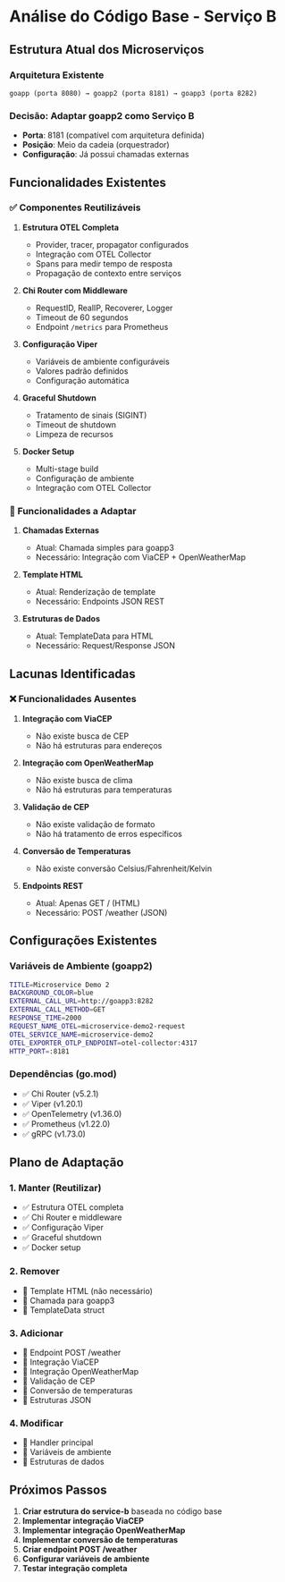 # Análise do Código Base - Serviço B

## Estrutura Atual dos Microserviços

### Arquitetura Existente
```
goapp (porta 8080) → goapp2 (porta 8181) → goapp3 (porta 8282)
```

### Decisão: Adaptar goapp2 como Serviço B
- **Porta**: 8181 (compatível com arquitetura definida)
- **Posição**: Meio da cadeia (orquestrador)
- **Configuração**: Já possui chamadas externas

## Funcionalidades Existentes

### ✅ Componentes Reutilizáveis
1. **Estrutura OTEL Completa**
   - Provider, tracer, propagator configurados
   - Integração com OTEL Collector
   - Spans para medir tempo de resposta
   - Propagação de contexto entre serviços

2. **Chi Router com Middleware**
   - RequestID, RealIP, Recoverer, Logger
   - Timeout de 60 segundos
   - Endpoint `/metrics` para Prometheus

3. **Configuração Viper**
   - Variáveis de ambiente configuráveis
   - Valores padrão definidos
   - Configuração automática

4. **Graceful Shutdown**
   - Tratamento de sinais (SIGINT)
   - Timeout de shutdown
   - Limpeza de recursos

5. **Docker Setup**
   - Multi-stage build
   - Configuração de ambiente
   - Integração com OTEL Collector

### 🔄 Funcionalidades a Adaptar
1. **Chamadas Externas**
   - Atual: Chamada simples para goapp3
   - Necessário: Integração com ViaCEP + OpenWeatherMap

2. **Template HTML**
   - Atual: Renderização de template
   - Necessário: Endpoints JSON REST

3. **Estruturas de Dados**
   - Atual: TemplateData para HTML
   - Necessário: Request/Response JSON

## Lacunas Identificadas

### ❌ Funcionalidades Ausentes
1. **Integração com ViaCEP**
   - Não existe busca de CEP
   - Não há estruturas para endereços

2. **Integração com OpenWeatherMap**
   - Não existe busca de clima
   - Não há estruturas para temperaturas

3. **Validação de CEP**
   - Não existe validação de formato
   - Não há tratamento de erros específicos

4. **Conversão de Temperaturas**
   - Não existe conversão Celsius/Fahrenheit/Kelvin

5. **Endpoints REST**
   - Atual: Apenas GET / (HTML)
   - Necessário: POST /weather (JSON)

## Configurações Existentes

### Variáveis de Ambiente (goapp2)
```bash
TITLE=Microservice Demo 2
BACKGROUND_COLOR=blue
EXTERNAL_CALL_URL=http://goapp3:8282
EXTERNAL_CALL_METHOD=GET
RESPONSE_TIME=2000
REQUEST_NAME_OTEL=microservice-demo2-request
OTEL_SERVICE_NAME=microservice-demo2
OTEL_EXPORTER_OTLP_ENDPOINT=otel-collector:4317
HTTP_PORT=:8181
```

### Dependências (go.mod)
- ✅ Chi Router (v5.2.1)
- ✅ Viper (v1.20.1)
- ✅ OpenTelemetry (v1.36.0)
- ✅ Prometheus (v1.22.0)
- ✅ gRPC (v1.73.0)

## Plano de Adaptação

### 1. Manter (Reutilizar)
- ✅ Estrutura OTEL completa
- ✅ Chi Router e middleware
- ✅ Configuração Viper
- ✅ Graceful shutdown
- ✅ Docker setup

### 2. Remover
- 🔄 Template HTML (não necessário)
- 🔄 Chamada para goapp3
- 🔄 TemplateData struct

### 3. Adicionar
- 🔄 Endpoint POST /weather
- 🔄 Integração ViaCEP
- 🔄 Integração OpenWeatherMap
- 🔄 Validação de CEP
- 🔄 Conversão de temperaturas
- 🔄 Estruturas JSON

### 4. Modificar
- 🔄 Handler principal
- 🔄 Variáveis de ambiente
- 🔄 Estruturas de dados

## Próximos Passos

1. **Criar estrutura do service-b** baseada no código base
2. **Implementar integração ViaCEP**
3. **Implementar integração OpenWeatherMap**
4. **Implementar conversão de temperaturas**
5. **Criar endpoint POST /weather**
6. **Configurar variáveis de ambiente**
7. **Testar integração completa** 